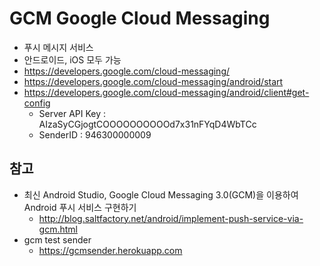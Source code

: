 # GCM Google Cloud Messaging
* 푸시 메시지 서비스
* 안드로이드, iOS 모두 가능
* https://developers.google.com/cloud-messaging/
* https://developers.google.com/cloud-messaging/android/start
* https://developers.google.com/cloud-messaging/android/client#get-config
  * Server API Key : AIzaSyCGjogtCOOOOOOOOOOd7x31nFYqD4WbTCc
  * SenderID : 946300000009

## 참고
* 최신 Android Studio, Google Cloud Messaging 3.0(GCM)을 이용하여 Android 푸시 서비스 구현하기
  * http://blog.saltfactory.net/android/implement-push-service-via-gcm.html
* gcm test sender
  * https://gcmsender.herokuapp.com